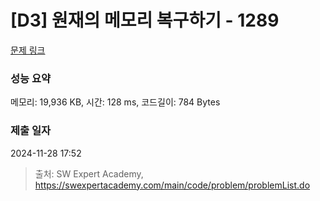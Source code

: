 # [D3] 원재의 메모리 복구하기 - 1289 

[문제 링크](https://swexpertacademy.com/main/code/problem/problemDetail.do?contestProbId=AV19AcoKI9sCFAZN) 

### 성능 요약

메모리: 19,936 KB, 시간: 128 ms, 코드길이: 784 Bytes

### 제출 일자

2024-11-28 17:52



> 출처: SW Expert Academy, https://swexpertacademy.com/main/code/problem/problemList.do